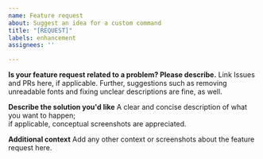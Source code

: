 ```yaml
---
name: Feature request
about: Suggest an idea for a custom command
title: "[REQUEST]"
labels: enhancement
assignees: ''

---
```


**Is your feature request related to a problem? Please describe.**
Link Issues and PRs here, if applicable.
Further, suggestions such as removing unreadable fonts and fixing unclear descriptions are fine, as well.

**Describe the solution you'd like**
A clear and concise description of what you want to happen;  
if applicable, conceptual screenshots are appreciated.

**Additional context**
Add any other context or screenshots about the feature request here.
